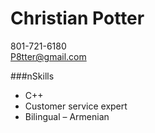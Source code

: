 # Christian Potter
801-721-6180  
P8tter@gmail.com

###nSkills  
* C++   
* Customer service expert  
* Bilingual – Armenian  

